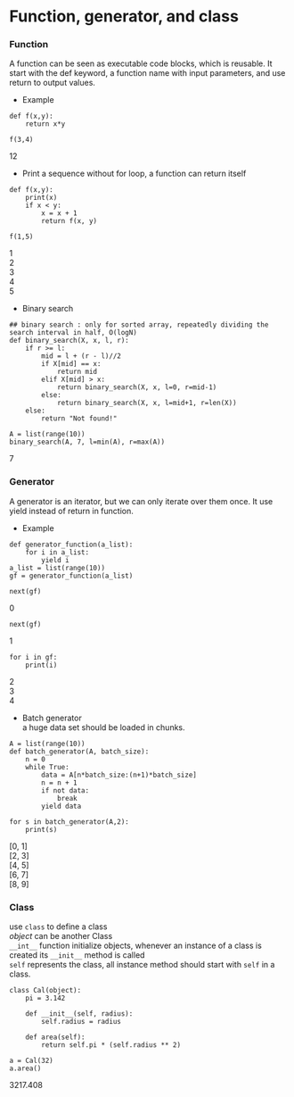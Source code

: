 # Function, generator, and class

### Function
A function can be seen as executable code blocks, which is reusable.
It start with the def keyword, a function name with input parameters, and use return to output values.

- Example
```
def f(x,y):
    return x*y
```
```
f(3,4)
```
12

- Print a sequence without for loop, a function can return itself
```
def f(x,y):
    print(x)
    if x < y:
        x = x + 1
        return f(x, y)
```
```
f(1,5)
```
1<br/>
2  
3<br/>
4  
5

- Binary search
```
## binary search : only for sorted array, repeatedly dividing the search interval in half, O(logN)
def binary_search(X, x, l, r):
    if r >= l:
        mid = l + (r - l)//2
        if X[mid] == x:
            return mid
        elif X[mid] > x:
            return binary_search(X, x, l=0, r=mid-1)
        else:
            return binary_search(X, x, l=mid+1, r=len(X))
    else:
        return "Not found!"
```
```
A = list(range(10))
binary_search(A, 7, l=min(A), r=max(A))
```
7

### Generator
A generator is an iterator, but we can only iterate over them once.
It use yield instead of return in function.

- Example
```
def generator_function(a_list):
    for i in a_list:
        yield i
a_list = list(range(10))
gf = generator_function(a_list)
```
```
next(gf)
```
0
```
next(gf)
```
1
```
for i in gf:
    print(i)
```
2<br/>
3  
4

- Batch generator  
a huge data set should be loaded in chunks.
```
A = list(range(10))
def batch_generator(A, batch_size):
    n = 0
    while True:
        data = A[n*batch_size:(n+1)*batch_size]
        n = n + 1
        if not data:
            break
        yield data
```
```
for s in batch_generator(A,2):
    print(s)
```
[0, 1]  
[2, 3]  
[4, 5]  
[6, 7]  
[8, 9]  

### Class
use `class` to define a class  
*object* can be another Class  
`__int__` function initialize objects, whenever an instance of a class is created its `__init__` method is called  
`self` represents the class, all instance method should start with `self` in a class.
```
class Cal(object):
    pi = 3.142

    def __init__(self, radius):
        self.radius = radius

    def area(self):
        return self.pi * (self.radius ** 2)

a = Cal(32)
a.area()
```
3217.408
